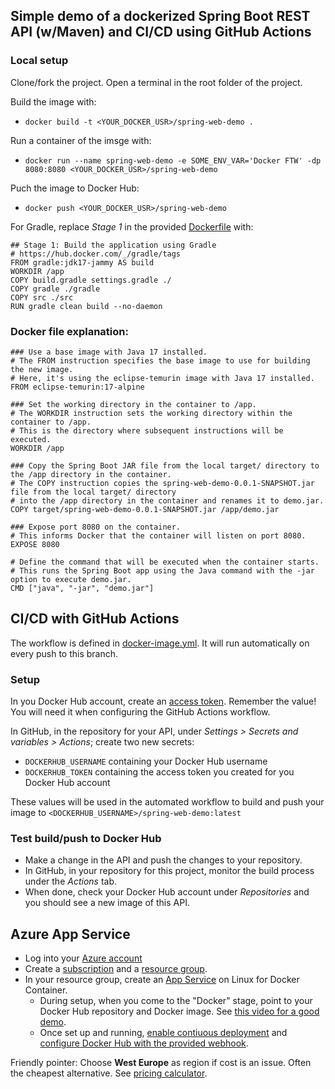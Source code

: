 ## Simple demo of a dockerized Spring Boot REST API (w/Maven) and CI/CD using GitHub Actions

### Local setup

Clone/fork the project. Open a terminal in the root folder of the project.

Build the image with:
* ``docker build -t <YOUR_DOCKER_USR>/spring-web-demo .``

Run a container of the imsge with:
* ``docker run --name spring-web-demo -e SOME_ENV_VAR='Docker FTW' -dp 8080:8080 <YOUR_DOCKER_USR>/spring-web-demo``

Puch the image to Docker Hub:
* ``docker push <YOUR_DOCKER_USR>/spring-web-demo``

For Gradle, replace _Stage 1_ in the provided [Dockerfile](https://github.com/rezabmirzaei/java-fullstack-course/blob/main/spring-web-demo/Dockerfile) with:
```
## Stage 1: Build the application using Gradle
# https://hub.docker.com/_/gradle/tags
FROM gradle:jdk17-jammy AS build
WORKDIR /app
COPY build.gradle settings.gradle ./
COPY gradle ./gradle
COPY src ./src
RUN gradle clean build --no-daemon
```

### Docker file explanation:
```
### Use a base image with Java 17 installed.
# The FROM instruction specifies the base image to use for building the new image.
# Here, it's using the eclipse-temurin image with Java 17 installed.
FROM eclipse-temurin:17-alpine

### Set the working directory in the container to /app.
# The WORKDIR instruction sets the working directory within the container to /app.
# This is the directory where subsequent instructions will be executed.
WORKDIR /app

### Copy the Spring Boot JAR file from the local target/ directory to the /app directory in the container.
# The COPY instruction copies the spring-web-demo-0.0.1-SNAPSHOT.jar file from the local target/ directory 
# into the /app directory in the container and renames it to demo.jar.
COPY target/spring-web-demo-0.0.1-SNAPSHOT.jar /app/demo.jar

### Expose port 8080 on the container.
# This informs Docker that the container will listen on port 8080.
EXPOSE 8080

# Define the command that will be executed when the container starts.
# This runs the Spring Boot app using the Java command with the -jar option to execute demo.jar.
CMD ["java", "-jar", "demo.jar"]
```

## CI/CD with GitHub Actions

The workflow is defined in [docker-image.yml](https://github.com/rezabmirzaei/java-fullstack-course/blob/main/.github/workflows/spring-web-demo.yml). It will run automatically on every push to this branch.

### Setup

In you Docker Hub account, create an [access token](https://docs.docker.com/docker-hub/access-tokens/). Remember the value! You will need it when configuring the GitHub Actions workflow.

In GitHub, in the repository for your API, under _Settings > Secrets and variables > Actions_; create two new secrets:
* ``DOCKERHUB_USERNAME`` containing your Docker Hub username
* ``DOCKERHUB_TOKEN`` containing the access token you created for you Docker Hub account

These values will be used in the automated workflow to build and push your image to ``<DOCKERHUB_USERNAME>/spring-web-demo:latest``

### Test build/push to Docker Hub

* Make a change in the API and push the changes to your repository.
* In GitHub, in your repository for this project, monitor the build process under the _Actions_ tab.
* When done, check your Docker Hub account under _Repositories_ and you should see a new image of this API.

## Azure App Service

* Log into your [Azure account](https://portal.azure.com/)
* Create a [subscription](https://learn.microsoft.com/en-us/dynamics-nav/how-to--sign-up-for-a-microsoft-azure-subscription) and a [resource group](https://learn.microsoft.com/en-us/azure/azure-resource-manager/management/manage-resource-groups-portal).
* In your resource group, create an [App Service](https://learn.microsoft.com/en-us/azure/app-service/) on Linux for Docker Container.
  * During setup, when you come to the "Docker" stage, point to your Docker Hub repository and Docker image. See [this video for a good demo](https://www.youtube.com/watch?v=_LNOg8kU4CE).
  * Once set up and running, [enable contiuous deployment](https://learn.microsoft.com/en-us/azure/app-service/deploy-ci-cd-custom-container?tabs=acr&pivots=container-linux#4-enable-cicd) and [configure Docker Hub with the provided webhook](https://docs.docker.com/docker-hub/webhooks/).

Friendly pointer: Choose **West Europe** as region if cost is an issue. Often the cheapest alternative. See [pricing calculator](https://azure.microsoft.com/en-us/pricing/details/app-service/linux/).


